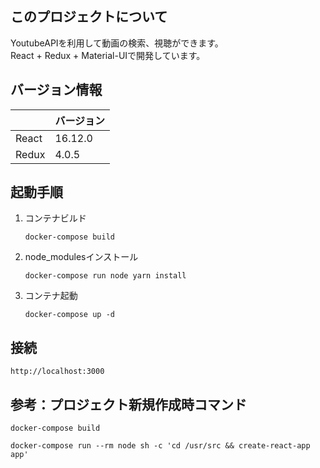## このプロジェクトについて
YoutubeAPIを利用して動画の検索、視聴ができます。  
React + Redux + Material-UIで開発しています。

## バージョン情報
||  バージョン  |
| ---- | ---- |
|  React  |  16.12.0  |
|  Redux  |  4.0.5  |

## 起動手順

1. コンテナビルド

    ```
    docker-compose build
    ```

2. node_modulesインストール

    ```
    docker-compose run node yarn install
    ```

3. コンテナ起動

    ```
    docker-compose up -d
    ```

## 接続

`http://localhost:3000`

## 参考：プロジェクト新規作成時コマンド

```
docker-compose build
```

```
docker-compose run --rm node sh -c 'cd /usr/src && create-react-app app'
```
